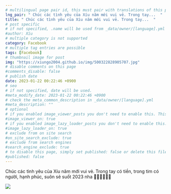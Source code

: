 ```yaml
---
# multilingual page pair id, this must pair with translations of this page. (This name must be unique)
lng_pair: " Chúc các tình yêu của Xíu năm mới vui vẻ. Trong tay...  "
title: " Chúc các tình yêu của Xíu năm mới vui vẻ. Trong tay...  "
# post specific
# if not specified, .name will be used from _data/owner/[language].yml
#author: Xíu
# multiple category is not supported
category: Facebook
# multiple tag entries are possible
tags: [Facebook]
# thumbnail image for post
img: "https://xiungo2004.github.io/img/500322828905707.jpg"
# disable comments on this page
#comments_disable: false
# publish date
date: 2023-01-22 00:22:46 +0900
# seo
# if not specified, date will be used.
#meta_modify_date: 2023-01-22 00:22:46 +0900
# check the meta_common_description in _data/owner/[language].yml
#meta_description: ""
# optional
# if you enabled image_viewer_posts you don't need to enable this. This is only if image_viewer_posts = false
#image_viewer_on: true
# if you enabled image_lazy_loader_posts you don't need to enable this. This is only if image_lazy_loader_posts = false
#image_lazy_loader_on: true
# exclude from on site search
#on_site_search_exclude: true
# exclude from search engines
#search_engine_exclude: true
# to disable this page, simply set published: false or delete this file
#published: false
---
```

Chúc các tình yêu của Xíu năm mới vui vẻ. Trong tay có tiền, trong tim có người, hạnh phúc, suôn sẻ suốt 2023 nha 🙆‍♀️🙆‍♀️🙆‍♀️
<!-- outline-end -->
<img src= "https://xiungo2004.github.io/img/500322828905707.jpg">